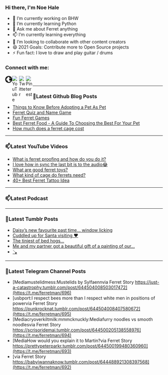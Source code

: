 ### Hi there, I'm Noe Hale

- 🔭 I’m currently working on BHW
- 🌱 I’m currently learning Python
- 💬 Ask me about Ferret anything
- 📫 I’m currently learning everything
- 🔭 I’m looking to collaborate with other content creators
- 😄 2021 Goals: Contribute more to Open Source projects
- ⚡ Fun fact: I love to draw and play guitar / drums

### Connect with me:

[<img align="left" alt="ferretvoice.com" width="22px" src="https://raw.githubusercontent.com/iconic/open-iconic/master/svg/globe.svg" />](https://ferretvoice.com)
[<img align="left" alt="YouTube" width="22px" src="https://cdn.jsdelivr.net/npm/simple-icons@v3/icons/youtube.svg" />](https://www.youtube.com/channel/UCk665XTfaMLVwFVWUmgnDiw)
[<img align="left" alt="Twitter" width="22px" src="https://cdn.jsdelivr.net/npm/simple-icons@v3/icons/twitter.svg" />](https://twitter.com/voiceferret)
[<img align="left" alt="Pinterest" width="22px" src="https://cdn.jsdelivr.net/npm/simple-icons@v3/icons/pinterest.svg" />](https://www.pinterest.com/voiceferret/)

<br />

---
### 🔭Latest Github Blog Posts
<!-- GITHUB:START -->
- [Things to Know Before Adopting a Pet As Pet](http://noehale.github.io/things-to-know-before-adopting-a-pet-as-pet/)
- [Ferret Quiz and Name Game](http://noehale.github.io/ferret-quiz/)
- [Fun Ferret Games](http://noehale.github.io/fun-ferret-games/)
- [Best Ferret Food - A Guide To Choosing the Best For Your Pet](http://noehale.github.io/best-ferret-food/)
- [How much does a ferret cage cost](http://noehale.github.io/how-much-does-a-ferret-cage-cost/)
<!-- GITHUB:END -->
---
### 📫Latest YouTube Videos

<!-- YOUTUBE:START -->
- [What is ferret proofing and how do you do it?](https://www.youtube.com/watch?v=81Syh_DJBQQ)
- [I love how in sync the last bit is to the audio😂](https://www.youtube.com/watch?v=WHBeGHwSlGY)
- [What are good ferret toys?](https://www.youtube.com/watch?v=tPxRilBzc0s)
- [What kind of cage do ferrets need?](https://www.youtube.com/watch?v=xzz6hC3sR5A)
- [40+ Best Ferret Tattoo Idea](https://www.youtube.com/watch?v=KIKqduR6Xcs)
<!-- YOUTUBE:END -->

---
### 📫Latest Podcast

<!-- PODCAST:START -->
<!-- PODCAST:END -->
---
### 📝Latest Tumblr Posts

<!-- TUMBLR:START -->
- [Daisy’s new favourite past time… window licking](https://come-forth-into-the-light.tumblr.com/post/644768268594429952)
- [Cuddled up for Santa visiting ❤](https://come-forth-into-the-light.tumblr.com/post/644747374479245312)
- [The tiniest of bed hogs…](https://come-forth-into-the-light.tumblr.com/post/644722899488587776)
- [Me and my partner got a beautiful gift of a painting of our...](https://come-forth-into-the-light.tumblr.com/post/644677583732080640)
- [🪠](https://come-forth-into-the-light.tumblr.com/post/644654974217895936)
<!-- TUMBLR:END -->
---
### 📝Latest Telegram Channel Posts

<!-- TELEGRAM:START -->
- [Mediamustelidmess:Mustelids by Sylfaennvia Ferret Story https://just-a-catastrophy.tumblr.com/post/644504008503017472](https://t.me/ferretman/696)
- [usbport:I respect bees more than I respect white men in positions of powervia Ferret Story https://punkrocknat.tumblr.com/post/644504008407580672](https://t.me/ferretman/695)
- [Mediacryoverkiltmilk:mmmcknuckly:Mediafurry noodles vs smooth noodlesvia Ferret Story https://scrisoridemai.tumblr.com/post/644500205138558976](https://t.me/ferretman/694)
- [MediaHow would you explain it to Martin?via Ferret Story https://prettypeterparkr.tumblr.com/post/644500199480360960](https://t.me/ferretman/693)
- [via Ferret Story https://babyiwannaknow.tumblr.com/post/644488921308397568](https://t.me/ferretman/692)
<!-- TELEGRAM:END -->
